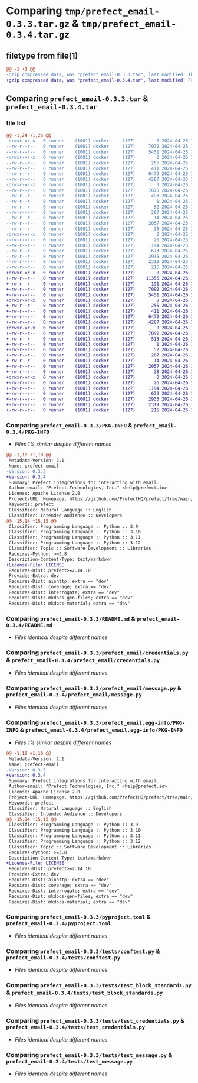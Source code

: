 # Comparing `tmp/prefect_email-0.3.3.tar.gz` & `tmp/prefect_email-0.3.4.tar.gz`

## filetype from file(1)

```diff
@@ -1 +1 @@
-gzip compressed data, was "prefect_email-0.3.3.tar", last modified: Thu Apr 25 19:20:27 2024, max compression
+gzip compressed data, was "prefect_email-0.3.4.tar", last modified: Fri Apr 26 15:04:06 2024, max compression
```

## Comparing `prefect_email-0.3.3.tar` & `prefect_email-0.3.4.tar`

### file list

```diff
@@ -1,24 +1,26 @@
-drwxr-xr-x   0 runner    (1001) docker     (127)        0 2024-04-25 19:20:27.354595 prefect_email-0.3.3/
--rw-r--r--   0 runner    (1001) docker     (127)     7070 2024-04-25 19:20:27.354595 prefect_email-0.3.3/PKG-INFO
--rw-r--r--   0 runner    (1001) docker     (127)     5451 2024-04-25 19:20:13.000000 prefect_email-0.3.3/README.md
-drwxr-xr-x   0 runner    (1001) docker     (127)        0 2024-04-25 19:20:27.350595 prefect_email-0.3.3/prefect_email/
--rw-r--r--   0 runner    (1001) docker     (127)      255 2024-04-25 19:20:13.000000 prefect_email-0.3.3/prefect_email/__init__.py
--rw-r--r--   0 runner    (1001) docker     (127)      411 2024-04-25 19:20:26.000000 prefect_email-0.3.3/prefect_email/_version.py
--rw-r--r--   0 runner    (1001) docker     (127)     6479 2024-04-25 19:20:13.000000 prefect_email-0.3.3/prefect_email/credentials.py
--rw-r--r--   0 runner    (1001) docker     (127)     4287 2024-04-25 19:20:13.000000 prefect_email-0.3.3/prefect_email/message.py
-drwxr-xr-x   0 runner    (1001) docker     (127)        0 2024-04-25 19:20:27.354595 prefect_email-0.3.3/prefect_email.egg-info/
--rw-r--r--   0 runner    (1001) docker     (127)     7070 2024-04-25 19:20:27.000000 prefect_email-0.3.3/prefect_email.egg-info/PKG-INFO
--rw-r--r--   0 runner    (1001) docker     (127)      493 2024-04-25 19:20:27.000000 prefect_email-0.3.3/prefect_email.egg-info/SOURCES.txt
--rw-r--r--   0 runner    (1001) docker     (127)        1 2024-04-25 19:20:27.000000 prefect_email-0.3.3/prefect_email.egg-info/dependency_links.txt
--rw-r--r--   0 runner    (1001) docker     (127)       52 2024-04-25 19:20:27.000000 prefect_email-0.3.3/prefect_email.egg-info/entry_points.txt
--rw-r--r--   0 runner    (1001) docker     (127)      207 2024-04-25 19:20:27.000000 prefect_email-0.3.3/prefect_email.egg-info/requires.txt
--rw-r--r--   0 runner    (1001) docker     (127)       14 2024-04-25 19:20:27.000000 prefect_email-0.3.3/prefect_email.egg-info/top_level.txt
--rw-r--r--   0 runner    (1001) docker     (127)     2057 2024-04-25 19:20:13.000000 prefect_email-0.3.3/pyproject.toml
--rw-r--r--   0 runner    (1001) docker     (127)       38 2024-04-25 19:20:27.354595 prefect_email-0.3.3/setup.cfg
-drwxr-xr-x   0 runner    (1001) docker     (127)        0 2024-04-25 19:20:27.354595 prefect_email-0.3.3/tests/
--rw-r--r--   0 runner    (1001) docker     (127)       26 2024-04-25 19:20:13.000000 prefect_email-0.3.3/tests/attachment.txt
--rw-r--r--   0 runner    (1001) docker     (127)     1194 2024-04-25 19:20:13.000000 prefect_email-0.3.3/tests/conftest.py
--rw-r--r--   0 runner    (1001) docker     (127)      673 2024-04-25 19:20:13.000000 prefect_email-0.3.3/tests/test_block_standards.py
--rw-r--r--   0 runner    (1001) docker     (127)     2935 2024-04-25 19:20:13.000000 prefect_email-0.3.3/tests/test_credentials.py
--rw-r--r--   0 runner    (1001) docker     (127)     2319 2024-04-25 19:20:13.000000 prefect_email-0.3.3/tests/test_message.py
--rw-r--r--   0 runner    (1001) docker     (127)      215 2024-04-25 19:20:13.000000 prefect_email-0.3.3/tests/test_version.py
+drwxr-xr-x   0 runner    (1001) docker     (127)        0 2024-04-26 15:04:06.194027 prefect_email-0.3.4/
+-rw-r--r--   0 runner    (1001) docker     (127)    11356 2024-04-26 15:03:50.000000 prefect_email-0.3.4/LICENSE
+-rw-r--r--   0 runner    (1001) docker     (127)      191 2024-04-26 15:03:50.000000 prefect_email-0.3.4/MANIFEST.in
+-rw-r--r--   0 runner    (1001) docker     (127)     7092 2024-04-26 15:04:06.194027 prefect_email-0.3.4/PKG-INFO
+-rw-r--r--   0 runner    (1001) docker     (127)     5451 2024-04-26 15:03:50.000000 prefect_email-0.3.4/README.md
+drwxr-xr-x   0 runner    (1001) docker     (127)        0 2024-04-26 15:04:06.190027 prefect_email-0.3.4/prefect_email/
+-rw-r--r--   0 runner    (1001) docker     (127)      255 2024-04-26 15:03:50.000000 prefect_email-0.3.4/prefect_email/__init__.py
+-rw-r--r--   0 runner    (1001) docker     (127)      411 2024-04-26 15:04:05.000000 prefect_email-0.3.4/prefect_email/_version.py
+-rw-r--r--   0 runner    (1001) docker     (127)     6479 2024-04-26 15:03:50.000000 prefect_email-0.3.4/prefect_email/credentials.py
+-rw-r--r--   0 runner    (1001) docker     (127)     4287 2024-04-26 15:03:50.000000 prefect_email-0.3.4/prefect_email/message.py
+drwxr-xr-x   0 runner    (1001) docker     (127)        0 2024-04-26 15:04:06.190027 prefect_email-0.3.4/prefect_email.egg-info/
+-rw-r--r--   0 runner    (1001) docker     (127)     7092 2024-04-26 15:04:05.000000 prefect_email-0.3.4/prefect_email.egg-info/PKG-INFO
+-rw-r--r--   0 runner    (1001) docker     (127)      513 2024-04-26 15:04:06.000000 prefect_email-0.3.4/prefect_email.egg-info/SOURCES.txt
+-rw-r--r--   0 runner    (1001) docker     (127)        1 2024-04-26 15:04:05.000000 prefect_email-0.3.4/prefect_email.egg-info/dependency_links.txt
+-rw-r--r--   0 runner    (1001) docker     (127)       52 2024-04-26 15:04:05.000000 prefect_email-0.3.4/prefect_email.egg-info/entry_points.txt
+-rw-r--r--   0 runner    (1001) docker     (127)      207 2024-04-26 15:04:05.000000 prefect_email-0.3.4/prefect_email.egg-info/requires.txt
+-rw-r--r--   0 runner    (1001) docker     (127)       14 2024-04-26 15:04:05.000000 prefect_email-0.3.4/prefect_email.egg-info/top_level.txt
+-rw-r--r--   0 runner    (1001) docker     (127)     2057 2024-04-26 15:03:50.000000 prefect_email-0.3.4/pyproject.toml
+-rw-r--r--   0 runner    (1001) docker     (127)       38 2024-04-26 15:04:06.194027 prefect_email-0.3.4/setup.cfg
+drwxr-xr-x   0 runner    (1001) docker     (127)        0 2024-04-26 15:04:06.190027 prefect_email-0.3.4/tests/
+-rw-r--r--   0 runner    (1001) docker     (127)       26 2024-04-26 15:03:50.000000 prefect_email-0.3.4/tests/attachment.txt
+-rw-r--r--   0 runner    (1001) docker     (127)     1194 2024-04-26 15:03:50.000000 prefect_email-0.3.4/tests/conftest.py
+-rw-r--r--   0 runner    (1001) docker     (127)      673 2024-04-26 15:03:50.000000 prefect_email-0.3.4/tests/test_block_standards.py
+-rw-r--r--   0 runner    (1001) docker     (127)     2935 2024-04-26 15:03:50.000000 prefect_email-0.3.4/tests/test_credentials.py
+-rw-r--r--   0 runner    (1001) docker     (127)     2319 2024-04-26 15:03:50.000000 prefect_email-0.3.4/tests/test_message.py
+-rw-r--r--   0 runner    (1001) docker     (127)      215 2024-04-26 15:03:50.000000 prefect_email-0.3.4/tests/test_version.py
```

### Comparing `prefect_email-0.3.3/PKG-INFO` & `prefect_email-0.3.4/PKG-INFO`

 * *Files 1% similar despite different names*

```diff
@@ -1,10 +1,10 @@
 Metadata-Version: 2.1
 Name: prefect-email
-Version: 0.3.3
+Version: 0.3.4
 Summary: Prefect integrations for interacting with email.
 Author-email: "Prefect Technologies, Inc." <help@prefect.io>
 License: Apache License 2.0
 Project-URL: Homepage, https://github.com/PrefectHQ/prefect/tree/main/src/integrations/prefect-email
 Keywords: prefect
 Classifier: Natural Language :: English
 Classifier: Intended Audience :: Developers
@@ -15,14 +15,15 @@
 Classifier: Programming Language :: Python :: 3.9
 Classifier: Programming Language :: Python :: 3.10
 Classifier: Programming Language :: Python :: 3.11
 Classifier: Programming Language :: Python :: 3.12
 Classifier: Topic :: Software Development :: Libraries
 Requires-Python: >=3.8
 Description-Content-Type: text/markdown
+License-File: LICENSE
 Requires-Dist: prefect>=2.14.10
 Provides-Extra: dev
 Requires-Dist: aiohttp; extra == "dev"
 Requires-Dist: coverage; extra == "dev"
 Requires-Dist: interrogate; extra == "dev"
 Requires-Dist: mkdocs-gen-files; extra == "dev"
 Requires-Dist: mkdocs-material; extra == "dev"
```

### Comparing `prefect_email-0.3.3/README.md` & `prefect_email-0.3.4/README.md`

 * *Files identical despite different names*

### Comparing `prefect_email-0.3.3/prefect_email/credentials.py` & `prefect_email-0.3.4/prefect_email/credentials.py`

 * *Files identical despite different names*

### Comparing `prefect_email-0.3.3/prefect_email/message.py` & `prefect_email-0.3.4/prefect_email/message.py`

 * *Files identical despite different names*

### Comparing `prefect_email-0.3.3/prefect_email.egg-info/PKG-INFO` & `prefect_email-0.3.4/prefect_email.egg-info/PKG-INFO`

 * *Files 1% similar despite different names*

```diff
@@ -1,10 +1,10 @@
 Metadata-Version: 2.1
 Name: prefect-email
-Version: 0.3.3
+Version: 0.3.4
 Summary: Prefect integrations for interacting with email.
 Author-email: "Prefect Technologies, Inc." <help@prefect.io>
 License: Apache License 2.0
 Project-URL: Homepage, https://github.com/PrefectHQ/prefect/tree/main/src/integrations/prefect-email
 Keywords: prefect
 Classifier: Natural Language :: English
 Classifier: Intended Audience :: Developers
@@ -15,14 +15,15 @@
 Classifier: Programming Language :: Python :: 3.9
 Classifier: Programming Language :: Python :: 3.10
 Classifier: Programming Language :: Python :: 3.11
 Classifier: Programming Language :: Python :: 3.12
 Classifier: Topic :: Software Development :: Libraries
 Requires-Python: >=3.8
 Description-Content-Type: text/markdown
+License-File: LICENSE
 Requires-Dist: prefect>=2.14.10
 Provides-Extra: dev
 Requires-Dist: aiohttp; extra == "dev"
 Requires-Dist: coverage; extra == "dev"
 Requires-Dist: interrogate; extra == "dev"
 Requires-Dist: mkdocs-gen-files; extra == "dev"
 Requires-Dist: mkdocs-material; extra == "dev"
```

### Comparing `prefect_email-0.3.3/pyproject.toml` & `prefect_email-0.3.4/pyproject.toml`

 * *Files identical despite different names*

### Comparing `prefect_email-0.3.3/tests/conftest.py` & `prefect_email-0.3.4/tests/conftest.py`

 * *Files identical despite different names*

### Comparing `prefect_email-0.3.3/tests/test_block_standards.py` & `prefect_email-0.3.4/tests/test_block_standards.py`

 * *Files identical despite different names*

### Comparing `prefect_email-0.3.3/tests/test_credentials.py` & `prefect_email-0.3.4/tests/test_credentials.py`

 * *Files identical despite different names*

### Comparing `prefect_email-0.3.3/tests/test_message.py` & `prefect_email-0.3.4/tests/test_message.py`

 * *Files identical despite different names*

